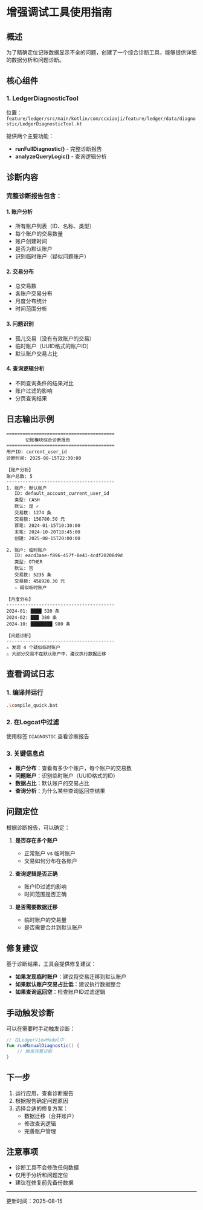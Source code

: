 # 增强调试工具使用指南

## 概述
为了精确定位记账数据显示不全的问题，创建了一个综合诊断工具，能够提供详细的数据分析和问题诊断。

## 核心组件

### 1. LedgerDiagnosticTool
位置：`feature/ledger/src/main/kotlin/com/ccxiaoji/feature/ledger/data/diagnostic/LedgerDiagnosticTool.kt`

提供两个主要功能：
- **runFullDiagnostic()** - 完整诊断报告
- **analyzeQueryLogic()** - 查询逻辑分析

## 诊断内容

### 完整诊断报告包含：

#### 1. 账户分析
- 所有账户列表（ID、名称、类型）
- 每个账户的交易数量
- 账户创建时间
- 是否为默认账户
- 识别临时账户（疑似问题账户）

#### 2. 交易分布
- 总交易数
- 各账户交易分布
- 月度分布统计
- 时间范围分析

#### 3. 问题识别
- 孤儿交易（没有有效账户的交易）
- 临时账户（UUID格式的账户ID）
- 默认账户交易占比

#### 4. 查询逻辑分析
- 不同查询条件的结果对比
- 账户过滤的影响
- 分页查询结果

## 日志输出示例

```
========================================
       记账模块综合诊断报告
========================================
用户ID: current_user_id
诊断时间: 2025-08-15T22:30:00

【账户分析】
账户总数: 5
----------------------------------------
1. 账户: 默认账户
   ID: default_account_current_user_id
   类型: CASH
   默认: 是 ✓
   交易数: 1274 条
   交易额: 156780.50 元
   首笔: 2024-01-15T10:30:00
   末笔: 2024-10-20T18:45:00
   创建: 2025-08-15T20:00:00

2. 账户: 临时账户
   ID: eacd3aae-f896-457f-8e41-4cdf20208d9d
   类型: OTHER
   默认: 否
   交易数: 5235 条
   交易额: 458920.30 元
   ⚠️ 疑似临时账户

【月度分布】
----------------------------------------
2024-01: ████ 520 条
2024-02: ███ 380 条
2024-10: ████████ 980 条

【问题诊断】
----------------------------------------
⚠️ 发现 4 个疑似临时账户
⚠️ 大部分交易不在默认账户中，建议执行数据迁移
```

## 查看调试日志

### 1. 编译并运行
```bash
.\compile_quick.bat
```

### 2. 在Logcat中过滤
使用标签 `DIAGNOSTIC` 查看诊断报告

### 3. 关键信息点
- **账户分布**：查看有多少个账户，每个账户的交易数
- **问题账户**：识别临时账户（UUID格式的ID）
- **数据占比**：默认账户的交易占比
- **查询分析**：为什么某些查询返回空结果

## 问题定位

根据诊断报告，可以确定：

1. **是否存在多个账户**
   - 正常账户 vs 临时账户
   - 交易如何分布在各账户

2. **查询逻辑是否正确**
   - 账户ID过滤的影响
   - 时间范围是否正确

3. **是否需要数据迁移**
   - 临时账户的交易量
   - 是否需要合并到默认账户

## 修复建议

基于诊断结果，工具会提供修复建议：

- **如果发现临时账户**：建议将交易迁移到默认账户
- **如果默认账户交易占比低**：建议执行数据整合
- **如果查询返回空**：检查账户ID过滤逻辑

## 手动触发诊断

可以在需要时手动触发诊断：

```kotlin
// 在LedgerViewModel中
fun runManualDiagnostic() {
    // 触发完整诊断
}
```

## 下一步

1. 运行应用，查看诊断报告
2. 根据报告确定问题原因
3. 选择合适的修复方案：
   - 数据迁移（合并账户）
   - 修改查询逻辑
   - 完善账户管理

## 注意事项

- 诊断工具不会修改任何数据
- 仅用于分析和问题定位
- 建议在修复前先备份数据

---
更新时间：2025-08-15